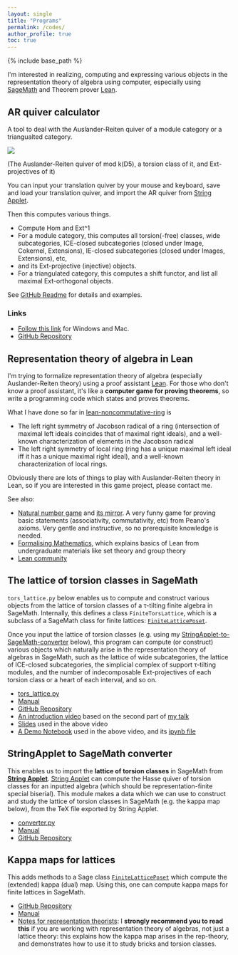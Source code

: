 ```yaml
---
layout: single
title: "Programs"
permalink: /codes/
author_profile: true
toc: true
---
```


{% include base_path %}

I'm interested in realizing, computing and expressing various objects in the representation theory of algebra using computer, especially using [SageMath](https://www.sagemath.org/) and Theorem prover [Lean](https://leanprover.github.io/).


## AR quiver calculator

A tool to deal with the Auslander-Reiten quiver of a module category or a triangualted category.

![](https://cdn.discordapp.com/attachments/524877289213788171/1007891731703943168/unknown.png)

(The Auslander-Reiten quiver of mod k(D5), a torsion class of it, and Ext-projectives of it)

You can input your translation quiver by your mouse and keyboard, save and load your translation quiver, and import the AR quiver from [String Applet](https://www.math.uni-bielefeld.de/~jgeuenich/string-applet/).

Then this computes various things.

- Compute Hom and Ext^1
- For a module category, this computes all torsion(-free) classes, wide subcategories, ICE-closed subcategories (closed under Image, Cokernel, Extensions), IE-closed subcategories (closed under Images, Extensions), etc,
- and its Ext-projective (injective) objects.
- For a triangulated category, this computes a shift functor, and list all maximal Ext-orthogonal objects.

See [GitHub Readme](https://github.com/haruhisa-enomoto/ARquiver#readme) for details and examples.

### Links
- [Follow this link](https://github.com/haruhisa-enomoto/ARquiver#readme) for Windows and Mac.
- [GitHub Repository](https://github.com/haruhisa-enomoto/ARquiver)

## Representation theory of algebra in Lean
I'm trying to formalize representation theory of algebra (especially Auslander-Reiten theory) using a proof assistant [Lean](https://leanprover.github.io/). For those who don't know a proof assistant, it's like a **computer game for proving theorems**, so write a programming code which states and proves theorems.

What I have done so far in [lean-noncommutative-ring](https://github.com/haruhisa-enomoto/lean-noncommutative-ring) is

- The left right symmetry of Jacobson radical of a ring (intersection of maximal left ideals coincides that of maximal right ideals), and a well-known characterization of elements in the Jacobson radical
- The left right symmetry of local ring (ring has a unique maximal left ideal iff it has a unique maximal right ideal), and a well-known characterization of local rings.

Obviously there are lots of things to play with Auslander-Reiten theory in Lean, so if you are interested in this game project, please contact me.

See also:
- [Natural number game](https://www.ma.imperial.ac.uk/~buzzard/xena/natural_number_game/) and [its mirror](https://cbirkbeck.github.io/natural_number_game/). A very funny game for proving basic statements (associativity, commutativity, etc) from Peano's axioms. Very gentle and instructive, so no prerequisite knowledge is needed.
- [Formalising Mathematics](https://github.com/ImperialCollegeLondon/formalising-mathematics), which explains basics of Lean from undergraduate materials like set theory and group theory
- [Lean community](https://leanprover-community.github.io/)

## The lattice of torsion classes in SageMath
`tors_lattice.py` below enables us to compute and construct various objects from the lattice of torsion classes of a &tau;-tilting finite algebra in SageMath. Internally, this defines a class `FiniteTorsLattice`, which is a subclass of a SageMath class for finite lattices: [`FiniteLatticePoset`](https://doc.sagemath.org/html/en/reference/combinat/sage/combinat/posets/lattices.html#sage.combinat.posets.lattices.FiniteLatticePoset).

Once you input the lattice of torsion classes (e.g. using my [StringApplet-to-SageMath-converter](https://github.com/haruhisa-enomoto/StringApplet-to-SageMath-converter) below), this program can compute (or construct) various objects which naturally arise in the representation theory of algebras in SageMath, such as the lattice of wide subcategories, the lattice of ICE-closed subcategories, the simplicial complex of support &tau;-tilting modules, and the number of indecomposable Ext-projectives of each torsion class or a heart of each interval, and so on.

- [tors_lattice.py](/files/tors_lattice.py)
- [Manual](https://nbviewer.jupyter.org/github/haruhisa-enomoto/tors-lattice/blob/main/Manual.ipynb)
- [GitHub Repository](https://github.com/haruhisa-enomoto/tors-lattice)
- [An introduction video](https://www.youtube.com/watch?v=2-y1a-_zEEA) based on the second part of [my talk](/talks/2021-07-26/)
- [Slides](/files/OCAMI0726.pdf) used in the above video
- [A Demo Notebook](https://nbviewer.jupyter.org/urls/haruhisa-enomoto.github.io/files/OCAMI_Demo.ipynb) used in the above video, and its [ipynb file](/files/OCAMI_Demo.ipynb)

## StringApplet to SageMath converter
This enables us to import the **lattice of torsion classes** in SageMath from **[String Applet](https://www.math.uni-bielefeld.de/~jgeuenich/string-applet/)**. [String Applet](https://www.math.uni-bielefeld.de/~jgeuenich/string-applet/) can compute the Hasse quiver of torsion classes for an inputted algebra (which should be representation-finite special biserial).
This module makes a data which we can use to construct and study the lattice of torsion classes in SageMath (e.g. the kappa map below), from the TeX file exported by String Applet.

- [converter.py](/files/converter.py)
- [Manual](https://nbviewer.jupyter.org/github/haruhisa-enomoto/StringApplet-to-SageMath-converter/blob/main/Manual.ipynb)
- [GitHub Repository](https://github.com/haruhisa-enomoto/StringApplet-to-SageMath-converter)


## Kappa maps for lattices
This adds methods to
a Sage class [`FiniteLatticePoset`](https://doc.sagemath.org/html/en/reference/combinat/sage/combinat/posets/lattices.html#sage.combinat.posets.lattices.FiniteLatticePoset)
which compute the (extended) kappa (dual) map.
Using this, one can compute kappa maps for finite lattices in SageMath.

- [GitHub Repository](https://github.com/haruhisa-enomoto/kappa-map-for-lattices)
- [Manual](https://nbviewer.jupyter.org/github/haruhisa-enomoto/kappa-map-for-lattices/blob/main/Manual.ipynb)
- [Notes for representation theorists](https://nbviewer.jupyter.org/github/haruhisa-enomoto/kappa-map-for-lattices/blob/main/for-rep-theorists.ipynb):
I **strongly recommend you to read this** if you are working with representation theory of algebras, not just a lattice theory: this explains how the kappa map arises in the rep-theory, and demonstrates how to use it to study bricks and torsion classes.
